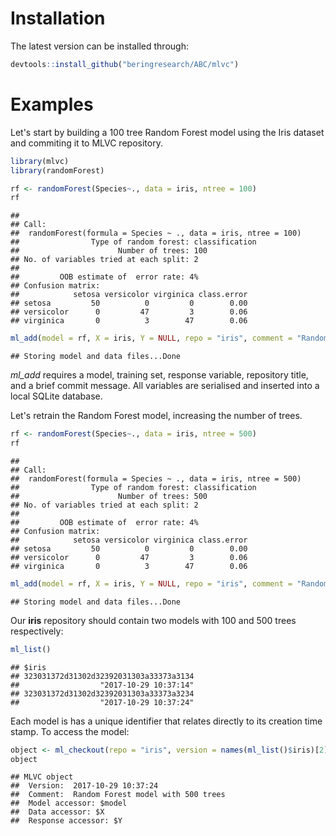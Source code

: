 Installation
============

The latest version can be installed through:

``` r
devtools::install_github("beringresearch/ABC/mlvc")
```

Examples
========

Let's start by building a 100 tree Random Forest model using the Iris dataset and commiting it to MLVC repository.

``` r
library(mlvc)
library(randomForest)

rf <- randomForest(Species~., data = iris, ntree = 100)
rf
```

    ## 
    ## Call:
    ##  randomForest(formula = Species ~ ., data = iris, ntree = 100) 
    ##                Type of random forest: classification
    ##                      Number of trees: 100
    ## No. of variables tried at each split: 2
    ## 
    ##         OOB estimate of  error rate: 4%
    ## Confusion matrix:
    ##            setosa versicolor virginica class.error
    ## setosa         50          0         0        0.00
    ## versicolor      0         47         3        0.06
    ## virginica       0          3        47        0.06

``` r
ml_add(model = rf, X = iris, Y = NULL, repo = "iris", comment = "Random Forest model with 100 trees")
```

    ## Storing model and data files...Done

*ml\_add* requires a model, training set, response variable, repository title, and a brief commit message. All variables are serialised and inserted into a local SQLite database.

Let's retrain the Random Forest model, increasing the number of trees.

``` r
rf <- randomForest(Species~., data = iris, ntree = 500)
rf
```

    ## 
    ## Call:
    ##  randomForest(formula = Species ~ ., data = iris, ntree = 500) 
    ##                Type of random forest: classification
    ##                      Number of trees: 500
    ## No. of variables tried at each split: 2
    ## 
    ##         OOB estimate of  error rate: 4%
    ## Confusion matrix:
    ##            setosa versicolor virginica class.error
    ## setosa         50          0         0        0.00
    ## versicolor      0         47         3        0.06
    ## virginica       0          3        47        0.06

``` r
ml_add(model = rf, X = iris, Y = NULL, repo = "iris", comment = "Random Forest model with 500 trees")
```

    ## Storing model and data files...Done

Our **iris** repository should contain two models with 100 and 500 trees respectively:

``` r
ml_list()
```

    ## $iris
    ## 323031372d31302d32392031303a33373a3134 
    ##                  "2017-10-29 10:37:14" 
    ## 323031372d31302d32392031303a33373a3234 
    ##                  "2017-10-29 10:37:24"

Each model is has a unique identifier that relates directly to its creation time stamp. To access the model:

``` r
object <- ml_checkout(repo = "iris", version = names(ml_list()$iris)[2])
object
```

    ## MLVC object
    ##  Version:  2017-10-29 10:37:24 
    ##  Comment:  Random Forest model with 500 trees 
    ##  Model accessor: $model
    ##  Data accessor: $X
    ##  Response accessor: $Y
